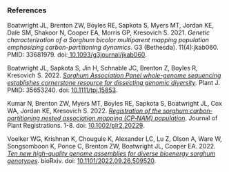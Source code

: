 ### References
Boatwright JL, Brenton ZW, Boyles RE, Sapkota S, Myers MT, Jordan KE, Dale SM, Shakoor N, Cooper EA, Morris GP, Kresovich S. 2021. *Genetic characterization of a Sorghum bicolor multiparent mapping population emphasizing carbon-partitioning dynamics*. G3 (Bethesda). 11(4):jkab060. PMID: 33681979. doi:<ins> 10.1093/g3journal/jkab060</ins>.

Boatwright JL, Sapkota S, Jin H, Schnable JC, Brenton Z, Boyles R, Kresovich S. 2022. [*Sorghum Association Panel whole-genome sequencing establishes cornerstone resource for dissecting genomic diversity*](https://www.sorghumbase.org/post/whole-genome-sequencing-of-400-sorghum-association-panel-sap-accessions-establishes-a-crucial-resource-for-dissecting-genomic-diversity-in-sorghum). Plant J. PMID: 35653240. doi: <ins>10.1111/tpj.15853</ins>.

Kumar N, Brenton ZW, Myers MT, Boyles RE, Sapkota S, Boatwright JL, Cox WA, Jordan KE, Kresovich S. 2022. [*Registration of the sorghum carbon‐partitioning nested association mapping (CP‐NAM) population*](https://www.sorghumbase.org/paper/registration-of-the-sorghum-carbon-partitioning-nested-association-mapping-cp-nam-population). Journal of Plant Registrations. 1-8. doi: <ins>10.1002/plr2.20229</ins>.

Voelker WG, Krishnan K, Chougule K, Alexander LC, Lu Z, Olson A, Ware W, Songsomboon K, Ponce C, Brenton ZW, Boatwright JL, Cooper EA. 2022. [*Ten new high-quality genome assemblies for diverse bioenergy sorghum genotypes*](https://www.sorghumbase.org/paper/ten-new-high-quality-genome-assemblies-for-diverse-bioenergy-sorghum-genotypes). bioRxiv. doi: <ins>10.1101/2022.09.26.509520</ins>.
